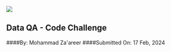 ![](https://argaamplus.s3.amazonaws.com/159afd60-8669-4140-aa9e-fe46791f515d.png)

## Data QA - Code Challenge
####By: Mohammad Za'areer
####Submitted On: 17 Feb, 2024

